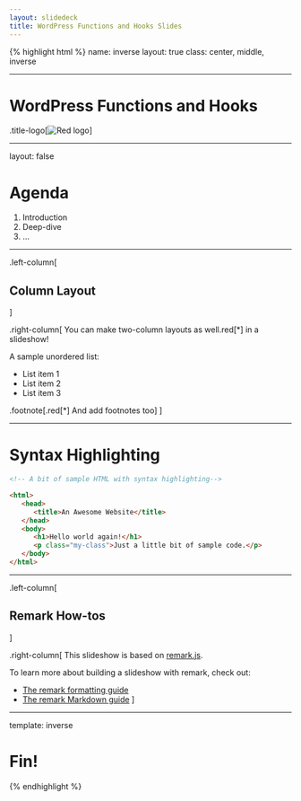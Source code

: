 ```yaml
---
layout: slidedeck
title: WordPress Functions and Hooks Slides
---
```


{% highlight html %}
name: inverse
layout: true
class: center, middle, inverse

---

# WordPress Functions and Hooks

.title-logo[![Red logo](/public/img/red-logo-white.svg)]

---

layout: false

# Agenda

1. Introduction
2. Deep-dive
3. ...

---

.left-column[

## Column Layout

]

.right-column[
You can make two-column layouts as well.red[*] in a slideshow!

A sample unordered list:

* List item 1
* List item 2
* List item 3

.footnote[.red[*] And add footnotes too]
]

---

# Syntax Highlighting

```html
<!-- A bit of sample HTML with syntax highlighting-->

<html>
   <head>
      <title>An Awesome Website</title>
   </head>
   <body>
      <h1>Hello world again!</h1>
      <p class="my-class">Just a little bit of sample code.</p>
   </body>
</html>
```

---

.left-column[

## Remark How-tos

]

.right-column[
This slideshow is based on [remark.js](https://github.com/gnab/remark).

To learn more about building a slideshow with remark, check out:

* [The remark formatting guide](https://github.com/gnab/remark/wiki/Formatting)
* [The remark Markdown guide](https://github.com/gnab/remark/wiki/Markdown)
  ]

---

template: inverse

# Fin!

{% endhighlight %}
